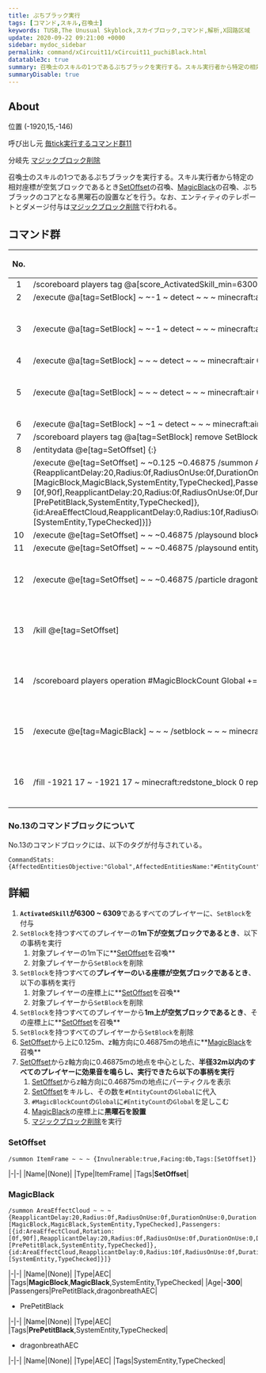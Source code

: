 ```yaml
---
title: ぷちブラック実行
tags: [コマンド,スキル,召喚士]
keywords: TUSB,The Unusual Skyblock,スカイブロック,コマンド,解析,X回路区域
update: 2020-09-22 09:21:00 +0000
sidebar: mydoc_sidebar
permalink: command/xCircuit11/xCircuit11_puchiBlack.html
datatable3c: true
summary: 召喚士のスキルの1つであるぷちブラックを実行する。スキル実行者から特定の相対座標が空気ブロックであるときSetOffsetの召喚、MagicBlackの召喚、ぷちブラックのコアとなる黒曜石の設置などを行う。なお、エンティティのテレポートとダメージ付与はマジックブロック削除で行われる。
summaryDisable: true
---
```


## About

<span class="tagYellow">位置</span> (-1920,15,-146)

<span class="tagBlack">呼び出し元</span> [毎tick実行するコマンド群11]({{site.baseurl}}/command/xCircuit11/xCircuit11_command.html)

<span class="tagBlue">分岐先</span> [マジックブロック削除]({{site.baseurl}}/command/xCircuit11/xCircuit11_magicBlockDelete.html)

召喚士のスキルの1つであるぷちブラックを実行する。スキル実行者から特定の相対座標が空気ブロックであるとき[SetOffset](#setoffset)の召喚、[MagicBlack](#magicblack)の召喚、ぷちブラックのコアとなる黒曜石の設置などを行う。なお、エンティティのテレポートとダメージ付与は[マジックブロック削除]({{site.baseurl}}/command/xCircuit11/xCircuit11_magicBlockDelete.html)で行われる。

## コマンド群

<div class="datatable3c-begin"></div>

|No.|コマンド|状態|
|:-:|-|-|
|1|/scoreboard players tag @a[score_ActivatedSkill_min=6300,score_ActivatedSkill=6309] add SetBlock|
|2|/execute @a[tag=SetBlock] ~ ~-1 ~ detect ~ ~ ~ minecraft:air 0 /summon ItemFrame ~ ~ ~ {Invulnerable:true,Facing:0b,Tags:[SetOffset]}|
|3|/execute @a[tag=SetBlock] ~ ~-1 ~ detect ~ ~ ~ minecraft:air 0 /scoreboard players tag @a[c=1] remove SetBlock|条件付き|
|4|/execute @a[tag=SetBlock] ~ ~ ~ detect ~ ~ ~ minecraft:air 0 /summon ItemFrame ~ ~ ~ {Invulnerable:true,Facing:0b,Tags:[SetOffset]}|
|5|/execute @a[tag=SetBlock] ~ ~ ~ detect ~ ~ ~ minecraft:air 0 /scoreboard players tag @a[c=1] remove SetBlock|条件付き|
|6|/execute @a[tag=SetBlock] ~ ~1 ~ detect ~ ~ ~ minecraft:air 0 /summon ItemFrame ~ ~ ~ {Invulnerable:true,Facing:0b,Tags:[SetOffset]}|
|7|/scoreboard players tag @a[tag=SetBlock] remove SetBlock|
|8|/entitydata @e[tag=SetOffset] {:}|
|9|/execute @e[tag=SetOffset] ~ ~0.125 ~0.46875 /summon AreaEffectCloud ~ ~ ~ {ReapplicantDelay:20,Radius:0f,RadiusOnUse:0f,DurationOnUse:0,Duration:0,RadiusPerTick:0f,WaitTime:1,Age:-300,Particle:take,Tags:[MagicBlock,MagicBlack,SystemEntity,TypeChecked],Passengers:[{id:AreaEffectCloud,Rotation:[0f,90f],ReapplicantDelay:20,Radius:0f,RadiusOnUse:0f,DurationOnUse:0,Duration:180,RadiusPerTick:0f,WaitTime:1,Age:-100,Particle:take,Tags:[PrePetitBlack,SystemEntity,TypeChecked]},{id:AreaEffectCloud,ReapplicantDelay:0,Radius:10f,RadiusOnUse:0f,DurationOnUse:0,Duration:10,RadiusPerTick:0f,WaitTime:0,Age:0,Particle:dragonbreath,Tags:[SystemEntity,TypeChecked]}]}|条件付き|
|10|/execute @e[tag=SetOffset] ~ ~ ~0.46875 /playsound block.portal.travel master @a[r=32] ~ ~100 ~ 0.1 1.6 0.3|
|11|/execute @e[tag=SetOffset] ~ ~ ~0.46875 /playsound entity.endermen.stare master @a[r=32] ~ ~100 ~ 10 0.5 0.00001|
|12|/execute @e[tag=SetOffset] ~ ~ ~0.46875 /particle dragonbreath ~ ~ ~ 0.5 0.5 0.5 0.1 90 force|条件付き|
|13|/kill @e[tag=SetOffset]|条件付き|
|14|/scoreboard players operation #MagicBlockCount Global += #EntityCount Global|条件付き|
|15|/execute @e[tag=MagicBlack] ~ ~ ~ /setblock ~ ~ ~ minecraft:obsidian 0 keep|条件付き|
|16|/fill -1921 17 ~ -1921 17 ~ minecraft:redstone_block 0 replace minecraft:lapis_block 0 ###ブロック削除クロック|条件付き|

<div class="datatable3c-end"></div>

### No.13のコマンドブロックについて

No.13のコマンドブロックには、以下のタグが付与されている。

```mcfunction
CommandStats:{AffectedEntitiesObjective:"Global",AffectedEntitiesName:"#EntityCount"}
```

## 詳細

1. **`ActivatedSkill`が6300 ~ 6309**であるすべてのプレイヤーに、`SetBlock`を付与
2. `SetBlock`を持つすべてのプレイヤーの**1m下が空気ブロックであるとき**、以下の事柄を実行
   1. 対象プレイヤーの1m下に**[SetOffset](#setoffset)を召喚**
   2. 対象プレイヤーから`SetBlock`を削除
3. `SetBlock`を持つすべての**プレイヤーのいる座標が空気ブロックであるとき**、以下の事柄を実行
   1. 対象プレイヤーの座標上に**[SetOffset](#setoffset)を召喚**
   2. 対象プレイヤーから`SetBlock`を削除
4. `SetBlock`を持つすべてのプレイヤーから**1m上が空気ブロックであるとき**、その座標上に**[SetOffset](#setoffset)を召喚**
5. `SetBlock`を持つすべてのプレイヤーから`SetBlock`を削除
6. [SetOffset](#setoffset)から上に0.125m、z軸方向に0.46875mの地点に**[MagicBlack](#magicblack)を召喚**
7. [SetOffset](#setoffset)からz軸方向に0.46875mの地点を中心とした、**半径32m以内のすべてのプレイヤーに効果音を鳴らし、実行できたら以下の事柄を実行**
   1. [SetOffset](#setoffset)からz軸方向に0.46875mの地点にパーティクルを表示
   2. [SetOffset](#setoffset)をキルし、その数を`#EntityCount`の`Global`に代入
   3. `#MagicBlockCount`の`Global`に`#EntityCount`の`Global`を足しこむ
   4. [MagicBlack](#magicblack)の座標上に**黒曜石を設置**
   5. [マジックブロック削除]({{site.baseurl}}/command/xCircuit11/xCircuit11_magicBlockDelete.html)を実行

### SetOffset

```mcfunction
/summon ItemFrame ~ ~ ~ {Invulnerable:true,Facing:0b,Tags:[SetOffset]}
```

|-|-|
|Name|(None)|
|Type|ItemFrame|
|Tags|**SetOffset**|

### MagicBlack

```mcfunction
/summon AreaEffectCloud ~ ~ ~ {ReapplicantDelay:20,Radius:0f,RadiusOnUse:0f,DurationOnUse:0,Duration:0,RadiusPerTick:0f,WaitTime:1,Age:-300,Particle:take,Tags:[MagicBlock,MagicBlack,SystemEntity,TypeChecked],Passengers:[{id:AreaEffectCloud,Rotation:[0f,90f],ReapplicantDelay:20,Radius:0f,RadiusOnUse:0f,DurationOnUse:0,Duration:180,RadiusPerTick:0f,WaitTime:1,Age:-100,Particle:take,Tags:[PrePetitBlack,SystemEntity,TypeChecked]},{id:AreaEffectCloud,ReapplicantDelay:0,Radius:10f,RadiusOnUse:0f,DurationOnUse:0,Duration:10,RadiusPerTick:0f,WaitTime:0,Age:0,Particle:dragonbreath,Tags:[SystemEntity,TypeChecked]}]}
```

|-|-|
|Name|(None)|
|Type|AEC|
|Tags|**MagicBlock**,**MagicBlack**,SystemEntity,TypeChecked|
|Age|**-300**|
|Passengers|PrePetitBlack,dragonbreathAEC|

- PrePetitBlack

|-|-|
|Name|(None)|
|Type|AEC|
|Tags|**PrePetitBlack**,SystemEntity,TypeChecked|

- dragonbreathAEC

|-|-|
|Name|(None)|
|Type|AEC|
|Tags|SystemEntity,TypeChecked|
